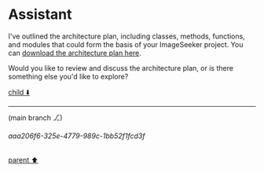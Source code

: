 # Assistant

I've outlined the architecture plan, including classes, methods, functions, and modules that could form the basis of your ImageSeeker project. You can [download the architecture plan here](sandbox:/mnt/data/architecture_plan.yaml).

Would you like to review and discuss the architecture plan, or is there something else you'd like to explore?

[child ⬇️](#aaa206f6-325e-4779-989c-1bb52f1fcd3f)

---

(main branch ⎇)
###### aaa206f6-325e-4779-989c-1bb52f1fcd3f
[parent ⬆️](#5784e2ab-37e2-45eb-b2b8-134423efbfbb)
